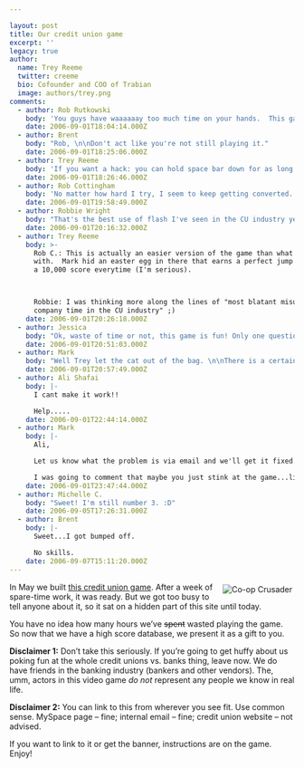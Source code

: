 ```yaml
---

layout: post
title: Our credit union game
excerpt: ''
legacy: true
author:
  name: Trey Reeme
  twitter: creeme
  bio: Cofounder and COO of Trabian
  image: authors/trey.png
comments:
  - author: Rob Rutkowski
    body: 'You guys have waaaaaay too much time on your hands.  This game is hilarious.  Um, I have to get back to work now.'
    date: 2006-09-01T18:04:14.000Z
  - author: Brent
    body: "Rob, \n\nDon't act like you're not still playing it."
    date: 2006-09-01T18:25:06.000Z
  - author: Trey Reeme
    body: 'If you want a hack: you can hold space bar down for as long as you like, then release at the appropriate time.  Makes it a little easier to time the big jump.'
    date: 2006-09-01T18:26:46.000Z
  - author: Rob Cottingham
    body: 'No matter how hard I try, I seem to keep getting converted. Hmm... could it be I subconsciously <em>want</em> to be a banker?'
    date: 2006-09-01T19:58:49.000Z
  - author: Robbie Wright
    body: "That's the best use of flash I've seen in the CU industry yet!  (Besides Coast Capital)"
    date: 2006-09-01T20:16:32.000Z
  - author: Trey Reeme
    body: >-
      Rob C.: This is actually an easier version of the game than what we started
      with.  Mark hid an easter egg in there that earns a perfect jump and
      a 10,000 score everytime (I'm serious).



      Robbie: I was thinking more along the lines of "most blatant misuse of
      company time in the CU industry" ;)
    date: 2006-09-01T20:26:18.000Z
  - author: Jessica
    body: "Ok, waste of time or not, this game is fun! Only one question, can there only be one person on the scoreboard? I don't wanta have to beat Trey just to get up there. . . but if that's what it's gonna take ;)\r\nWe'll see how long it lasts on the LLCU myspace page. Great idea guys."
    date: 2006-09-01T20:51:03.000Z
  - author: Mark
    body: "Well Trey let the cat out of the bag. \n\nThere is a certain keyboard combination that will give you a perfect score of 10,000...but for the love of keyboards...I would recommend just going for the big 10,000 the old fashion way...with skill and dumb luck!"
    date: 2006-09-01T20:57:49.000Z
  - author: Ali Shafai
    body: |-
      I cant make it work!!

      Help.....
    date: 2006-09-01T22:44:14.000Z
  - author: Mark
    body: |-
      Ali,

      Let us know what the problem is via email and we'll get it fixed.

      I was going to comment that maybe you just stink at the game...like Matt (who isn't even on the leaderboard)...but I seriously doubt that is the case :)
    date: 2006-09-01T23:47:44.000Z
  - author: Michelle C.
    body: "Sweet! I'm still number 3. :D"
    date: 2006-09-05T17:26:31.000Z
  - author: Brent
    body: |-
      Sweet...I got bumped off.

      No skills.
    date: 2006-09-07T15:11:20.000Z
---
```


<p><a href="http://www.opensourcecu.com/game/coop_crusader" target="_blank"><img src="http://www.opensourcecu.com/game/cugame_banner.gif" alt="Co-op Crusader" style="float:right; margin: 4px;"></a>In May we built <a href="http://www.opensourcecu.com/game/coop_crusader">this credit union game</a>.  After a week of spare-time work, it was ready.  But we got too busy to tell anyone about it, so it sat on a hidden part of this site until today.</p>
<p>You have no idea how many hours we&#8217;ve <del>spent</del> wasted playing the game.  So now that we have a high score database, we present it as a gift to you.</p>
<p><strong>Disclaimer 1:</strong>  Don&#8217;t take this seriously.  If you&#8217;re going to get huffy about us poking fun at the whole credit unions vs. banks thing, leave now.  We do have friends in the banking industry (bankers and other vendors).  The, umm, actors in this video game <em>do not</em> represent any people we know in real life.</p>
<p><strong>Disclaimer 2:</strong>  You can link to this from wherever you see fit.  Use common sense.  MySpace page &#8211; fine; internal email &#8211; fine; credit union website &#8211; not advised.</p>
<p>If you want to link to it or get the banner, instructions are on the game.  Enjoy!</p>
